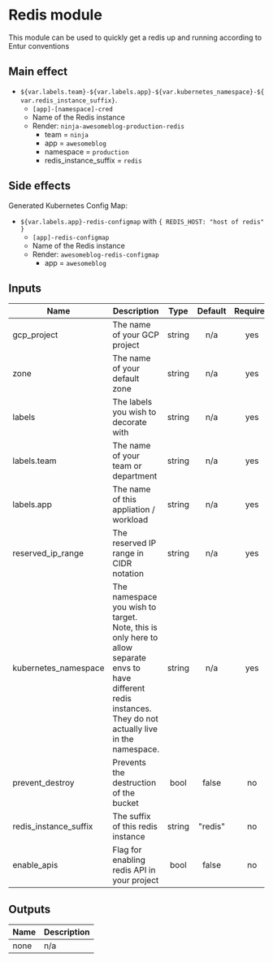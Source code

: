 # Redis module

This module can be used to quickly get a redis up and running according to Entur conventions

## Main effect

- `${var.labels.team}-${var.labels.app}-${var.kubernetes_namespace}-${var.redis_instance_suffix}`.
  - `[app]-[namespace]-cred`
  - Name of the Redis instance
  - Render: `ninja-awesomeblog-production-redis`
      - team = `ninja`
      - app = `awesomeblog`
      - namespace = `production`
      - redis_instance_suffix = `redis`

## Side effects

Generated Kubernetes Config Map:

- `${var.labels.app}-redis-configmap` with `{ REDIS_HOST: "host of redis" }`
  - `[app]-redis-configmap`
  - Name of the Redis instance
  - Render: `awesomeblog-redis-configmap`
      - app = `awesomeblog`

## Inputs

| Name | Description | Type | Default | Required |
|------|-------------|:----:|:-----:|:-----:|
| gcp_project | The name of your GCP project | string | n/a | yes |
| zone | The name of your default zone | string | n/a | yes |
| labels | The labels you wish to decorate with | string | n/a | yes |
| labels.team | The name of your team or department | string | n/a | yes |
| labels.app | The name of this appliation / workload | string | n/a | yes |
| reserved_ip_range | The reserved IP range in CIDR notation | string | n/a | yes |
| kubernetes_namespace | The namespace you wish to target. Note, this is only here to allow separate envs to have different redis instances. They do not actually live in the namespace. | string | n/a | yes |
| prevent_destroy | Prevents the destruction of the bucket | bool | false | no |
| redis_instance_suffix | The suffix of this redis instance | string | "redis" | no |
| enable_apis | Flag for enabling redis API in your project | bool | false | no |

## Outputs

| Name | Description |
|------|-------------|
| none | n/a |